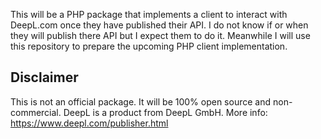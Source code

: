 This will be a PHP package that implements a client to interact with DeepL.com once they have published their API. I do not know if or when they will publish there API but I expect them to do it. Meanwhile I will use this repository to prepare the upcoming PHP client implementation.

## Disclaimer

This is not an official package. It will be 100% open source and non-commercial. DeepL is a product from DeepL GmbH. More info: https://www.deepl.com/publisher.html